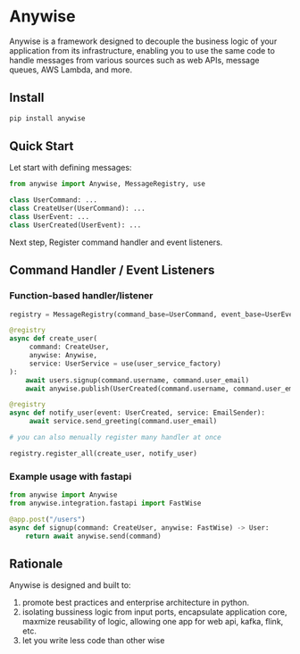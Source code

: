 # Anywise

Anywise is a framework designed to decouple the business logic of your application from its infrastructure, enabling you to use the same code to handle messages from various sources such as web APIs, message queues, AWS Lambda, and more.

## Install

```py
pip install anywise
```

## Quick Start

Let start with defining messages:

```py
from anywise import Anywise, MessageRegistry, use

class UserCommand: ...
class CreateUser(UserCommand): ...
class UserEvent: ...
class UserCreated(UserEvent): ...
```

Next step, Register command handler and event listeners.

## Command Handler / Event Listeners

### Function-based handler/listener

```py
registry = MessageRegistry(command_base=UserCommand, event_base=UserEvent)

@registry 
async def create_user(
     command: CreateUser, 
     anywise: Anywise, 
     service: UserService = use(user_service_factory)
):
    await users.signup(command.username, command.user_email)
    await anywise.publish(UserCreated(command.username, command.user_email))

@registry
async def notify_user(event: UserCreated, service: EmailSender):
     await service.send_greeting(command.user_email)

# you can also menually register many handler at once

registry.register_all(create_user, notify_user)
```

### Example usage with fastapi

```py
from anywise import Anywise
from anywise.integration.fastapi import FastWise

@app.post("/users")
async def signup(command: CreateUser, anywise: FastWise) -> User:
    return await anywise.send(command)
```

## Rationale

Anywise is designed and built to:

1. promote best practices and enterprise architecture in python.
2. isolating bussiness logic from input ports, encapsulate application core, maxmize reusability of logic, allowing one app for web api, kafka, flink, etc.
3. let you write less code than other wise
